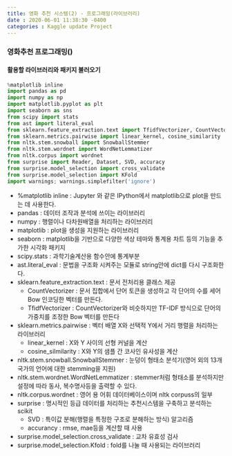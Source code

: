 ```yaml
---
title: 영화 추천 시스템(2) - 프로그래밍(라이브러리)  
date : 2020-06-01 11:38:30 -0400
categories : Kaggle update Project
---
```


### 영화추천 프로그래밍()

#### 활용할 라이브러리와 패키지 불러오기
```python
%matplotlib inline
import pandas as pd
import numpy as np
import matplotlib.pyplot as plt
import seaborn as sns
from scipy import stats 
from ast import literal_eval
from sklearn.feature_extraction.text import TfidfVectorizer, CountVectorizer
from sklearn.metrics.pairwise import linear_kernel, cosine_similarity
from nltk.stem.snowball import SnowballStemmer 
from nltk.stem.wordnet import WordNetLemmatizer
from nltk.corpus import wordnet
from surprise import Reader, Dataset, SVD, accuracy
from surprise.model_selection import cross_validate
from surprise.model_selection import KFold
import warnings; warnings.simplefilter('ignore')
```
* %matplotlib inline : Jupyter 와 같은 IPython에서 matplotlib으로 plot을 만드는 데 사용한다.
* pandas : 데이터 조작과 분석에 쓰이는 라이브러리
* numpy : 행렬이나 다차원배열을 처리하는 라이브러리
* matplotlib : plot을 생성을 지원하는 라이브러리
* seaborn : matplotlib을 기반으로 다양한 색상 테마와 통계용 차트 등의 기능을 추가한 시각화 패키지
* scipy.stats : 과학기술계산용 함수안에 통계부분
* ast.literal_eval : 문법을 구조화 시켜주는 모듈로 string안에 dict를 다시 구조화한다.
* sklearn.feature_extraction.text : 문서 전처리용 클래스 제공
  + CountVectorizer : 문서 집합에서 단어 토큰을 생성하고 각 단어의 수를 세어 Bow 인코딩한 벡터를 만든다.
  + TfidfVectorizer : CountVectorizer와 비슷하지만 TF-IDF 방식으로 단어의 가중치를 조정한 Bow 벡터를 만든다
* sklearn.metrics.pairwise : 벡터 배열 X와 선택적 Y에서 거리 행렬을 처리하는 라이브러리
  + linear_kernel : X와 Y 사이의 선형 커널을 계산
  + cosine_silmilarity : X와 Y의 샘플 간 코사인 유사성을 계산
* nltk.stem.snowball.SnowballStemmer : 눈덩이 형태소 분석기(영어 외의 13개 국가의 언어에 대한 stemming을 지원)
* nltk.stem.wordnet.WordNetLemmatizer : stemmer처럼 형태소를 분석하지만 설정에 따라 동사, 복수명사등을 출력할 수 있다.
* nltk.corpus.wordnet : 영어 용 어휘 데이터베이스이며 nltk corpuss의 일부
* surprise : 명시적인 등급 데이터를 처리하는 추천시스템을 구축하고 분석하는 scikit
  + SVD : 특이값 분해(행렬을 특정한 구조로 분해하는 방식) 알고리즘
  + accurancy : rmse, mae등을 계산할 때 사용
* surprise.model_selection.cross_validate : 교차 유효성 검사
* surprise.model_selection.Kfold : fold를 나눌 때 사용되는 라이브러리
